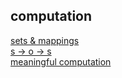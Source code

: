 ## computation

[sets & mappings](https://github.com/colevanderswands/sets-and-mappings)  
[s -> o -> s](https://github.com/colevanderswands/state-operation)   
[meaningful computation](https://github.com/colevanderswands/meaningful-computation)  
